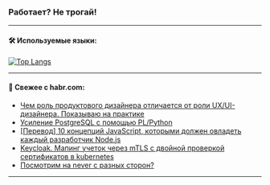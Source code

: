 ### Работает? Не трогай!

---
<!--
#### 🛠️ Technical stack:

![Java](https://img.shields.io/badge/Java-informational?logo=Oracle&style=flat&logoColor=white&color=FF4500)
![Kotlin](https://img.shields.io/badge/Kotlin-informational?logo=Kotlin&style=flat&logoColor=white&color=774D97)
![TS](https://img.shields.io/badge/TypeScript-informational?logo=typeScript&style=flat&logoColor=black&color=017acc)
![Python](https://img.shields.io/badge/Python-informational?logo=Python&style=flat&logoColor=black&color=ffdd54) <br>
![Spring](https://img.shields.io/badge/Spring-informational?logo=Spring&style=flat&logoColor=white&color=6DB33F) 
![SpringBoot](https://img.shields.io/badge/SpringBoot-informational?logo=SpringBoot&style=flat&logoColor=white&color=6DB33F)
![Nest](https://img.shields.io/badge/NestJS-informational?logo=NestJS&style=flat&logoColor=white&color=E0234E) 
![NodeJS](https://img.shields.io/badge/NodeJS-informational?logo=node.js&style=flat&logoColor=white&color=70A760)<br>
![PostgreSQL](https://img.shields.io/badge/PostgreSQL-informational?logo=PostgreSQL&style=flat&logoColor=white&color=DAA520)
![MongoDB](https://img.shields.io/badge/MongoDB-informational?logo=MongoDB&style=flat&logoColor=white&color=870000)
![Apache](https://img.shields.io/badge/Apache-informational?logo=apache&style=flat&logoColor=white&color=f74e28)

___ 
-->

#### 🛠️ Используемые языки:

[![Top Langs](https://github-readme-stats-u2qms2cxw-advtsettinggmailcoms-projects.vercel.app/api/top-langs/?username=zloylis&langs_count=10&hide_title=true&title_color=e6edf3&size_weight=0.5&count_weight=0.5&layout=compact&hide_progress=true&hide_border=true&theme=dracula)](https://github.com/zloylis)

<!---


####  :octocat:&nbsp;&nbsp; Статистика:

![GitHub stats](https://github-readme-stats-u2qms2cxw-advtsettinggmailcoms-projects.vercel.app/api?username=zloylis&show_icons=true&hide_border=true&theme=dracula&title_color=e6edf3&include_all_commits=true&count_private=true&hide_rank=false&hide_title=true&rank_icon=github)
-->
---

#### 💬 Свежее с habr.com:

<!-- BLOG-POST-LIST:START -->
- [Чем роль продуктового дизайнера отличается от роли UX/UI-дизайнера. Показываю на практике](https://habr.com/ru/articles/849526/?utm_source=habrahabr&utm_medium=rss&utm_campaign=849526)
- [Усиление PostgreSQL с помощью PL/Python](https://habr.com/ru/companies/otus/articles/848802/?utm_source=habrahabr&utm_medium=rss&utm_campaign=848802)
- [[Перевод] 10 концепций JavaScript, которыми должен овладеть каждый разработчик Node.js](https://habr.com/ru/companies/bothub/articles/849464/?utm_source=habrahabr&utm_medium=rss&utm_campaign=849464)
- [Keycloak. Мапинг учеток через mTLS c двойной проверкой сертификатов в kubernetes](https://habr.com/ru/companies/kaspersky/articles/846326/?utm_source=habrahabr&utm_medium=rss&utm_campaign=846326)
- [Посмотрим на never с разных сторон?](https://habr.com/ru/articles/849074/?utm_source=habrahabr&utm_medium=rss&utm_campaign=849074)
<!-- BLOG-POST-LIST:END -->

---
